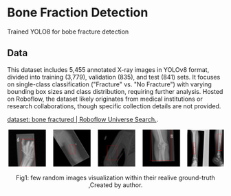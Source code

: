 # Bone Fraction Detection 

Trained YOLO8 for bobe fracture detection
## Data  

This dataset includes 5,455 annotated X-ray images in YOLOv8 format, divided into training (3,779), validation (835), and test (841) sets. It focuses on single-class classification ("Fracture" vs. "No Fracture") with varying bounding box sizes and class distribution, requiring further analysis. Hosted on Roboflow, the dataset likely originates from medical institutions or research collaborations, though specific collection details are not provided.

[dataset: bone fractured | Roboflow Universe Search.](https://universe.roboflow.com/fracture-uofxm/bone-fracture-detection-ivsy6/dataset/1).


<div align="center">
    <img width="800" src="/asset/YOLO.png" alt="Material Bread logo">
    <p style="text-align: center;">Fig1: few random images visualization within their realive ground-truth ,Created by author.</p>   
</div>
